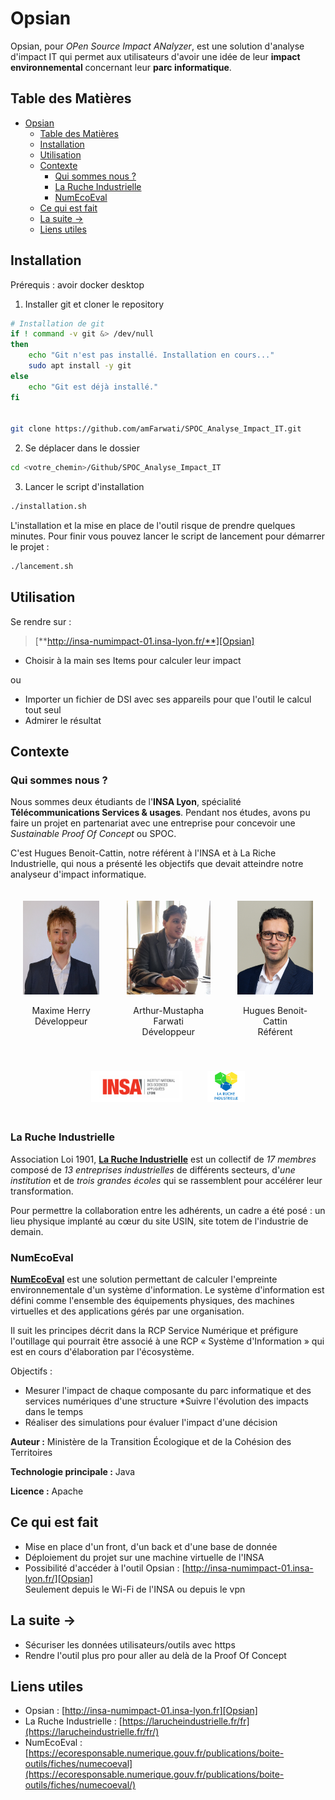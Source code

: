 [Opsian]: http://insa-numimpact-01.insa-lyon.fr/

# Opsian

Opsian, pour _OPen Source Impact ANalyzer_, est une solution d'analyse d'impact IT qui permet aux utilisateurs d'avoir une idée de leur **impact environnemental** concernant leur **parc informatique**.

## Table des Matières

- [Opsian](#opsian)
  - [Table des Matières](#table-des-matières)
  - [Installation](#installation)
  - [Utilisation](#utilisation)
  - [Contexte](#contexte)
    - [Qui sommes nous ?](#qui-sommes-nous-)
    - [La Ruche Industrielle](#la-ruche-industrielle)
    - [NumEcoEval](#numecoeval)
  - [Ce qui est fait](#ce-qui-est-fait)
  - [La suite -\>](#la-suite--)
  - [Liens utiles](#liens-utiles)

## Installation

Prérequis : avoir docker desktop

1. Installer git et cloner le repository

```bash
# Installation de git
if ! command -v git &> /dev/null
then
    echo "Git n'est pas installé. Installation en cours..."
    sudo apt install -y git
else
    echo "Git est déjà installé."
fi


git clone https://github.com/amFarwati/SPOC_Analyse_Impact_IT.git
```

2. Se déplacer dans le dossier

```bash
cd <votre_chemin>/Github/SPOC_Analyse_Impact_IT
```

3. Lancer le script d'installation

```bash
./installation.sh
```

L'installation et la mise en place de l'outil risque de prendre quelques minutes.
Pour finir vous pouvez lancer le script de lancement pour démarrer le projet :

```bash
./lancement.sh
```

## Utilisation

Se rendre sur :

> [**http://insa-numimpact-01.insa-lyon.fr/**][Opsian]

- Choisir à la main ses Items pour calculer leur impact

ou

- Importer un fichier de DSI avec ses appareils pour que l'outil le calcul tout seul
- Admirer le résultat

## Contexte

### Qui sommes nous ?

Nous sommes deux étudiants de l'**INSA Lyon**, spécialité **Télécommunications Services & usages**. Pendant nos études, avons pu faire un projet en partenariat avec une entreprise pour concevoir une _Sustainable Proof Of Concept_ ou SPOC.

C'est Hugues Benoit-Cattin, notre référent à l'INSA et à La Riche Industrielle, qui nous a présenté les objectifs que devait atteindre notre analyseur d'impact informatique.

<div class="container" style="display:flex; text-align:center;justify-content: center;">
    <div style="padding: 20px;">
        <img src="./images/Maxime.JPG" alt="Maxime" height="150">
        <p>Maxime Herry<br>Développeur</p>
    </div >
    <div style="padding: 20px;">
        <img src="./images/Arthur.jpg" alt="Arthur" height="150">
        <p>Arthur-Mustapha Farwati<br>Développeur</p>
    </div>
    <div class="container" style="text-align:center;justify-content: center; padding: 20px;">
        <img src="./images/HBC.jpg" alt="Hugues Benoit-Cattin" height="150">
        <p>Hugues Benoit-Cattin<br>Référent</p>
    </div>
</div>

<div class="container" style="display:flex; text-align:center;justify-content: center;">
    <div style="padding: 20px;">
        <img src="./images/INSA.png" alt="INSA" height="50">
    </div >
    <div style="padding: 20px;">
        <img src="./images/Ruche.png" alt="Ruche" height="50">
    </div>
</div>

### La Ruche Industrielle

Association Loi 1901, [**La Ruche Industrielle**](https://larucheindustrielle.fr/fr/) est un collectif de _17 membres_ composé de _13 entreprises industrielles_ de différents secteurs, d'_une institution_ et de _trois grandes écoles_ qui se rassemblent pour accélérer leur transformation.

Pour permettre la collaboration entre les adhérents, un cadre a été posé : un lieu physique implanté au cœur du site USIN, site totem de l'industrie de demain.

### NumEcoEval

[**NumEcoEval**](https://ecoresponsable.numerique.gouv.fr/publications/boite-outils/fiches/numecoeval/) est une solution permettant de calculer l'empreinte environnementale d'un système d'information.
Le système d'information est défini comme l'ensemble des équipements physiques, des machines virtuelles et des applications gérés par une organisation.

Il suit les principes décrit dans la RCP Service Numérique et préfigure l'outillage qui pourrait être associé à une RCP « Système d'Information » qui est en cours d'élaboration par l'écosystème.

Objectifs :

- Mesurer l'impact de chaque composante du parc informatique et des services numériques d'une structure
  \*Suivre l'évolution des impacts dans le temps
- Réaliser des simulations pour évaluer l'impact d'une décision

**Auteur :** Ministère de la Transition Écologique et de la Cohésion des Territoires

**Technologie principale :** Java

**Licence :** Apache

## Ce qui est fait

- Mise en place d'un front, d'un back et d'une base de donnée
- Déploiement du projet sur une machine virtuelle de l'INSA
- Possibilité d'accéder à l'outil Opsian : [http://insa-numimpact-01.insa-lyon.fr/][Opsian]  
  Seulement depuis le Wi-Fi de l'INSA ou depuis le vpn

## La suite ->

- Sécuriser les données utilisateurs/outils avec https
- Rendre l'outil plus pro pour aller au delà de la Proof Of Concept

## Liens utiles

- Opsian : [http://insa-numimpact-01.insa-lyon.fr][Opsian]
- La Ruche Industrielle : [https://larucheindustrielle.fr/fr](https://larucheindustrielle.fr/fr/)
- NumEcoEval : [https://ecoresponsable.numerique.gouv.fr/publications/boite-outils/fiches/numecoeval](https://ecoresponsable.numerique.gouv.fr/publications/boite-outils/fiches/numecoeval/)
